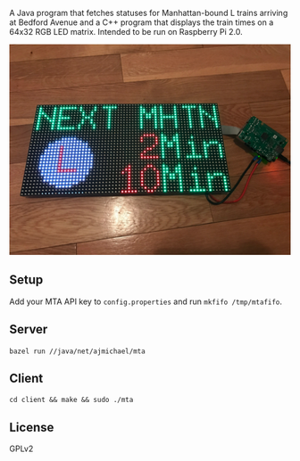 A Java program that fetches statuses for Manhattan-bound L trains arriving at
Bedford Avenue and a C++ program that displays the train times on a 64x32 RGB
LED matrix. Intended to be run on Raspberry Pi 2.0.

![Demo photo](https://raw.githubusercontent.com/aj-michael/mta/master/img/demo.jpg)

## Setup

Add your MTA API key to `config.properties` and run `mkfifo /tmp/mtafifo`.

## Server

```
bazel run //java/net/ajmichael/mta
```

## Client

```
cd client && make && sudo ./mta
```

## License

GPLv2
